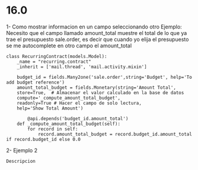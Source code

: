 # 16.0

1- Como mostrar informacion en un campo seleccionando otro Ejemplo:
Necesito que el campo llamado amount_total muestre el total de lo que ya trae el  presupuesto sale.order, es decir que cuando yo elija el presupuesto se me autocomplete en otro campo el amount_total
```
class RecurringContract(models.Model):
    _name = "recurring.contract"
    _inherit = ['mail.thread', 'mail.activity.mixin']

    budget_id = fields.Many2one('sale.order',string='Budget', help='To add budget reference')
    amount_total_budget = fields.Monetary(string='Amount Total',
    store=True,  # Almacenar el valor calculado en la base de datos
    compute='_compute_amount_total_budget',
    readonly=True # Hacer el campo de solo lectura,
    help='Show Total Amount')

        @api.depends('budget_id.amount_total')
    def _compute_amount_total_budget(self):
        for record in self:
            record.amount_total_budget = record.budget_id.amount_total if record.budget_id else 0.0
```

2- Ejemplo 2
```
Descripcion
```

